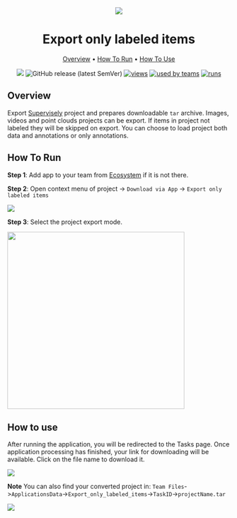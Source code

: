 <div align="center" markdown>
<img src="https://i.imgur.com/gUEuSc7.png"/>


# Export only labeled items

<p align="center">
  <a href="#Overview">Overview</a> •
  <a href="#How-To-Run">How To Run</a> •
  <a href="#How-To-Use">How To Use</a>
</p>

[![](https://img.shields.io/badge/slack-chat-green.svg?logo=slack)](https://supervise.ly/slack)
![GitHub release (latest SemVer)](https://img.shields.io/github/v/release/supervisely-ecosystem/export-only-labeled-items)
[![views](https://app.supervise.ly/public/api/v3/ecosystem.counters?repo=supervisely-ecosystem/export-only-labeled-items&counter=views&label=views)](https://supervise.ly)
[![used by teams](https://app.supervise.ly/public/api/v3/ecosystem.counters?repo=supervisely-ecosystem/export-only-labeled-items&counter=downloads&label=used%20by%20teams)](https://supervise.ly)
[![runs](https://app.supervise.ly/public/api/v3/ecosystem.counters?repo=supervisely-ecosystem/export-only-labeled-items&counter=runs&label=runs&123)](https://supervise.ly)

</div>

## Overview

Export [Supervisely](https://docs.supervise.ly/data-organization/00_ann_format_navi) project and prepares downloadable `tar` archive. Images, videos and point clouds projects can be export. If items in project not labeled they will be skipped on export. You can choose to load project both data and annotations or only annotations.



## How To Run 
**Step 1**: Add app to your team from [Ecosystem](https://ecosystem.supervise.ly/apps/convert-supervisely-to-cityscapes-format) if it is not there.

**Step 2**: Open context menu of project -> `Download via App` -> `Export only labeled items` 

<img src="https://i.imgur.com/OPO6cbZ.png"/>





**Step 3**: Select the project export mode.

<img src="https://i.imgur.com/uI2ghGY.png" width="400px"/>



## How to use

After running the application, you will be redirected to the Tasks page. Once application processing has finished, your link for downloading will be available. Click on the file name to download it.

<img src="https://i.imgur.com/rWeChuT.png"/>

**Note** You can also find your converted project in: `Team Files`->`ApplicationsData`->`Export_only_labeled_items`->`TaskID`->`projectName.tar`

<img src="https://i.imgur.com/WhHV5Vh.png"/>